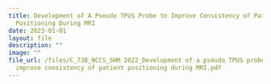 ```yaml
---
title: Development of A Pseudo TPUS Probe to Improve Consistency of Patient
  Positioning During MRI
date: 2023-01-01
layout: file
description: ""
image: ""
file_url: /files/C_738_NCCS_SHM 2022_Development of a pseudo TPUS probe to
  improve consistency of patient positioning during MRI.pdf
---
```

